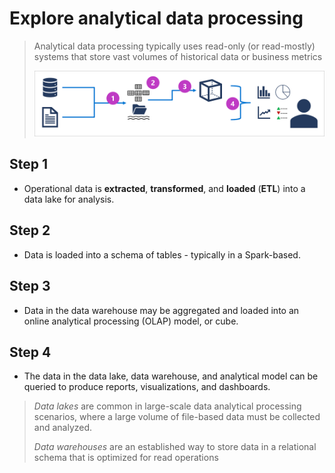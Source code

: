 # Explore analytical data processing
> Analytical data processing typically uses read-only (or read-mostly) systems that store vast volumes of historical data or business metrics
>
>![alt text](image-5.png)

## Step 1
 - Operational data is **extracted**, **transformed**, and **loaded** (**ETL**) into a data lake for analysis.

 ## Step 2
 - Data is loaded into a schema of tables - typically in a Spark-based.

 ## Step 3
 - Data in the data warehouse may be aggregated and loaded into an online analytical processing (OLAP) model, or cube.

 ## Step 4  
 - The data in the data lake, data warehouse, and analytical model can be queried to produce reports, visualizations, and dashboards.

 > *Data lakes* are common in large-scale data analytical processing scenarios, where a large volume of file-based data must be collected and analyzed.
>
> *Data warehouses* are an established way to store data in a relational schema that is optimized for read operations